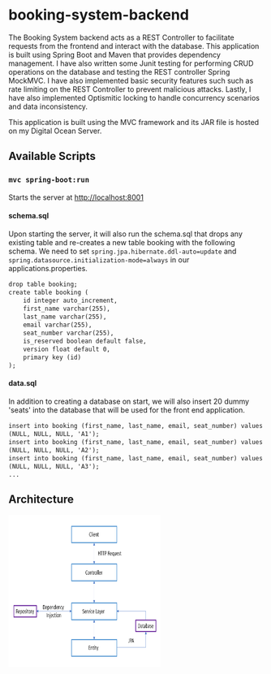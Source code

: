 # booking-system-backend

The Booking System backend acts as a REST Controller to facilitate requests from the frontend and interact with the database. This application is built using Spring Boot and Maven that provides dependency management. I have also written some Junit testing for performing CRUD operations on the database and testing the REST controller Spring MockMVC. I have also implemented basic security features such such as rate limiting on the REST Controller to prevent malicious attacks. Lastly, I have also implemented Optismitic locking to handle concurrency scenarios and data inconsistency. 

This application is built using the MVC framework and its JAR file is hosted on my Digital Ocean Server.

## Available Scripts

### `mvc spring-boot:run`

Starts the server at [http://localhost:8001](http://localhost:8001) 

#### schema.sql 

Upon starting the server, it will also run the schema.sql that drops any existing table and re-creates a new table booking with the following schema. We need to set ```spring.jpa.hibernate.ddl-auto=update``` and ```spring.datasource.initialization-mode=always``` in our applications.properties. 

```
drop table booking;
create table booking (
    id integer auto_increment,
    first_name varchar(255),
    last_name varchar(255),
    email varchar(255),
    seat_number varchar(255),
    is_reserved boolean default false,
    version float default 0,
    primary key (id)
);
```
#### data.sql 

In addition to creating a database on start, we will also insert 20 dummy 'seats' into the database that will be used for the front end application. 

```
insert into booking (first_name, last_name, email, seat_number) values (NULL, NULL, NULL, 'A1');
insert into booking (first_name, last_name, email, seat_number) values (NULL, NULL, NULL, 'A2');
insert into booking (first_name, last_name, email, seat_number) values (NULL, NULL, NULL, 'A3');
...
```

##  Architecture 

<img src="./screenshots/architecture backend.PNG" width="300" height="300">




